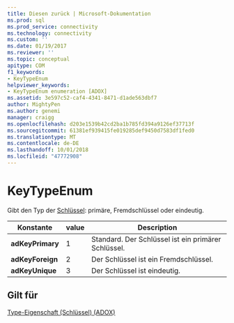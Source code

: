 ```yaml
---
title: Diesen zurück | Microsoft-Dokumentation
ms.prod: sql
ms.prod_service: connectivity
ms.technology: connectivity
ms.custom: ''
ms.date: 01/19/2017
ms.reviewer: ''
ms.topic: conceptual
apitype: COM
f1_keywords:
- KeyTypeEnum
helpviewer_keywords:
- KeyTypeEnum enumeration [ADOX]
ms.assetid: 3e597c52-caf4-4341-8471-d1ade563dbf7
author: MightyPen
ms.author: genemi
manager: craigg
ms.openlocfilehash: d203e1539b42cd2ba1b785fd394a9126ef37713f
ms.sourcegitcommit: 61381ef939415fe019285def9450d7583df1fed0
ms.translationtype: MT
ms.contentlocale: de-DE
ms.lasthandoff: 10/01/2018
ms.locfileid: "47772908"
---
```

# <a name="keytypeenum"></a>KeyTypeEnum
Gibt den Typ der [Schlüssel](../../../ado/reference/adox-api/key-object-adox.md): primäre, Fremdschlüssel oder eindeutig.  
  
|Konstante|value|Description|  
|--------------|-----------|-----------------|  
|**adKeyPrimary**|1|Standard. Der Schlüssel ist ein primärer Schlüssel.|  
|**adKeyForeign**|2|Der Schlüssel ist ein Fremdschlüssel.|  
|**adKeyUnique**|3|Der Schlüssel ist eindeutig.|  
  
## <a name="applies-to"></a>Gilt für  
 [Type-Eigenschaft (Schlüssel) (ADOX)](../../../ado/reference/adox-api/type-property-key-adox.md)
